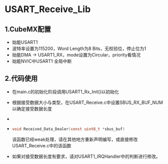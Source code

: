 # USART_Receive_Lib

## 1.CubeMX配置

- 始能USART1
- 波特率设置为115200，Word Length为8 Bits，无校验位，停止位为1
- 始能DMA -> USART1_RX，mode设置为Circular，priority看情况
- 始能NVIC中USART1 全局中断

## 2.代码使用

- 在main.c的初始化阶段调用USART1_Rx_Init()以初始化

- 根据接受数据大小与类型，在USART_Receive.c中设置SBUS_RX_BUF_NUM以确定接受数据长度

- 

- ```C
  void Received_Data_Dealer(const uint8_t *sbus_buf)
  ```

  该函数已经weak处理，请在其他地方重新声明编写，或直接修改USART_Receive.c中的该函数

- 如果对接受数据长度有要求，请对USART1_IRQHandler中的判断进行修改。